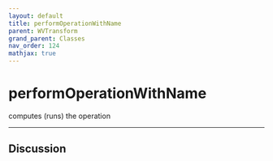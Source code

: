 ```yaml
---
layout: default
title: performOperationWithName
parent: WVTransform
grand_parent: Classes
nav_order: 124
mathjax: true
---
```


#  performOperationWithName

computes (runs) the operation


---

## Discussion

  

